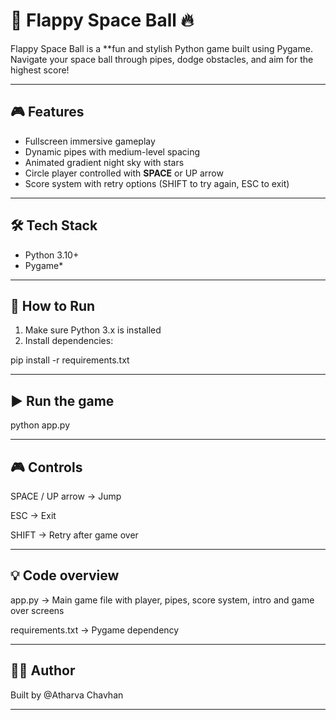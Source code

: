 # 🚀 Flappy Space Ball 🔥

Flappy Space Ball is a **fun and stylish Python game built using Pygame.  
Navigate your space ball through pipes, dodge obstacles, and aim for the highest score!  

----------------------------------------------------------------

## 🎮 Features

- Fullscreen immersive gameplay  
- Dynamic pipes with medium-level spacing  
- Animated gradient night sky with stars  
- Circle player controlled with **SPACE** or UP arrow  
- Score system with retry options (SHIFT to try again, ESC to exit)  

----------------------------------------------------------------

## 🛠️ Tech Stack

- Python 3.10+ 
- Pygame*  

----------------------------------------------------------------

## 📝 How to Run

1. Make sure Python 3.x is installed  
2. Install dependencies: 
 
pip install -r requirements.txt

----------------------------------------------------------------

## ▶️ Run the game

python app.py

----------------------------------------------------------------

## 🎮 Controls

SPACE / UP arrow → Jump

ESC → Exit

SHIFT → Retry after game over

----------------------------------------------------------------

## 💡 Code overview
app.py → Main game file with player, pipes, score system, intro and game over screens

requirements.txt → Pygame dependency

----------------------------------------------------------------

## 👨‍💻 Author
Built by @Atharva Chavhan

----------------------------------------------------------------

